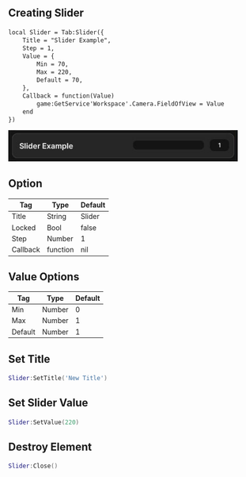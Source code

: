 ## Creating Slider
```luau
local Slider = Tab:Slider({
	Title = "Slider Example",
	Step = 1,
	Value = {
		Min = 70,
		Max = 220,
		Default = 70,
	},
	Callback = function(Value)
		game:GetService'Workspace'.Camera.FieldOfView = Value
	end
})
```
![Slider](https://github.com/SSHRKs/LumeUI/blob/main/Images/Slider.png)

## Option
| Tag         | Type        | Default    |
| ----------- | ----------- |------------|
| Title       | String      | Slider     |
| Locked      | Bool        | false    |
| Step        | Number      | 1          |
| Callback    | function    | nil        |

## Value Options
| Tag         | Type        | Default    |
| ----------- | ----------- |------------|
| Min         | Number      | 0          |
| Max         | Number      | 1          |
| Default     | Number      | 1          |

## Set Title
```lua
Slider:SetTitle('New Title')
```
## Set Slider Value
```lua
Slider:SetValue(220)
```
## Destroy Element
```lua
Slider:Close()
```
